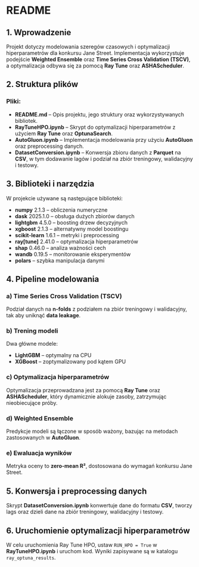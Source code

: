 # README

## 1. Wprowadzenie
Projekt dotyczy modelowania szeregów czasowych i optymalizacji hiperparametrów dla konkursu Jane Street. Implementacja wykorzystuje podejście **Weighted Ensemble** oraz **Time Series Cross Validation (TSCV)**, a optymalizacja odbywa się za pomocą **Ray Tune** oraz **ASHAScheduler**.

## 2. Struktura plików

### Pliki:

- **README.md** – Opis projektu, jego struktury oraz wykorzystywanych bibliotek.
- **RayTuneHPO.ipynb** – Skrypt do optymalizacji hiperparametrów z użyciem **Ray Tune** oraz **OptunaSearch**.
- **AutoGluon.ipynb** – Implementacja modelowania przy użyciu **AutoGluon** oraz preprocessing danych.
- **DatasetConversion.ipynb** – Konwersja zbioru danych z **Parquet** na **CSV**, w tym dodawanie lagów i podział na zbiór treningowy, walidacyjny i testowy.

## 3. Biblioteki i narzędzia
W projekcie używane są następujące biblioteki:

- **numpy** 2.1.3 – obliczenia numeryczne
- **dask** 2025.1.0 – obsługa dużych zbiorów danych
- **lightgbm** 4.5.0 – boosting drzew decyzyjnych
- **xgboost** 2.1.3 – alternatywny model boostingu
- **scikit-learn** 1.6.1 – metryki i preprocessing
- **ray[tune]** 2.41.0 – optymalizacja hiperparametrów
- **shap** 0.46.0 – analiza ważności cech
- **wandb** 0.19.5 – monitorowanie eksperymentów
- **polars** – szybka manipulacja danymi

## 4. Pipeline modelowania

### a) Time Series Cross Validation (TSCV)
Podział danych na **n-folds** z podziałem na zbiór treningowy i walidacyjny, tak aby uniknąć **data leakage**.

### b) Trening modeli
Dwa główne modele:
- **LightGBM** – optymalny na CPU
- **XGBoost** – zoptymalizowany pod kątem GPU

### c) Optymalizacja hiperparametrów
Optymalizacja przeprowadzana jest za pomocą **Ray Tune** oraz **ASHAScheduler**, który dynamicznie alokuje zasoby, zatrzymując nieobiecujące próby.

### d) Weighted Ensemble
Predykcje modeli są łączone w sposób ważony, bazując na metodach zastosowanych w **AutoGluon**.

### e) Ewaluacja wyników
Metryka oceny to **zero-mean R²**, dostosowana do wymagań konkursu Jane Street.

## 5. Konwersja i preprocessing danych
Skrypt **DatasetConversion.ipynb** konwertuje dane do formatu **CSV**, tworzy lags oraz dzieli dane na zbiór treningowy, walidacyjny i testowy.

## 6. Uruchomienie optymalizacji hiperparametrów
W celu uruchomienia Ray Tune HPO, ustaw `RUN_HPO = True` w **RayTuneHPO.ipynb** i uruchom kod. Wyniki zapisywane są w katalogu `ray_optuna_results`.

